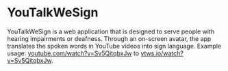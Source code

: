 # YouTalkWeSign

YouTalkWeSign is a web application that is designed to serve people with hearing impairments or deafness. Through an on-screen avatar, the app translates the spoken words in YouTube videos into sign language. Example usage: [youtube.com/watch?v=Sv5QitqbxJw](https://www.youtube.com/watch?v=Sv5QitqbxJw) to [ytws.io/watch?v=Sv5QitqbxJw](http://ytws.io/watch?v=Sv5QitqbxJw).
